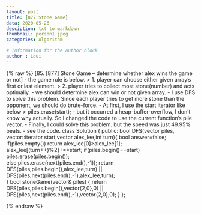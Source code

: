 ```yaml
---
layout: post
title: [877 Stone Game]
data: 2020-05-26
desciption: txt to markdown
thumbnail: person1.jpeg
categories: Algorithm

# Information for the author block
author : Loui
---
```


{% raw %}
	﻿[85. [877] Stone Game – determine whether alex wins the game or not]
	- the game rule is below.
	> 1. player can choose either given array’s first or last element.
	> 2. player tries to collect most stone(number) and acts optimally.
	- we should determine alex can win or not given array.
	- I use DFS to solve this problem. Since each player tries to get more stone than the opponent, we should do brute-force. 
	- At first, I use the start iterator like below
	> piles.erase(start);
	- but it occurred a heap-buffer-overflow, I don’t know why actually. So I changed the code to use the current function’s pile vector.
	- Finally, I could solve this problem. but the speed was just 49.95% beats.
	- see the code.
	class Solution {
	public:
	    bool DFS(vector<int> piles, vector<int>::iterator start,vector<int> alex_lee,int turn){
	        bool answer=false;
	        if(piles.empty())
	            return alex_lee[0]>alex_lee[1];
	        alex_lee[(turn++)%2]+=*start;
	        if(piles.begin()==start)
	            piles.erase(piles.begin());    
	        else piles.erase(next(piles.end(),-1));
	        return DFS(piles,piles.begin(),alex_lee,turn) || DFS(piles,next(piles.end(),-1),alex_lee,turn);   
	    }
	    bool stoneGame(vector<int>& piles) {
	        return DFS(piles,piles.begin(),vector<int>{2,0},0) || DFS(piles,next(piles.end(),-1),vector<int>{2,0},0);
	    }
	};
	
	
{% endraw %}
